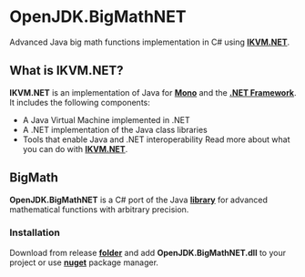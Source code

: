 # OpenJDK.BigMathNET
Advanced Java big math functions implementation in C# using [**IKVM.NET**](http://www.ikvm.net/).

## What is IKVM.NET?
**IKVM.NET** is an implementation of Java for [**Mono**](https://www.mono-project.com/) and the [**.NET Framework**](https://dotnet.microsoft.com/). It includes the following components:
* A Java Virtual Machine implemented in .NET
* A .NET implementation of the Java class libraries
* Tools that enable Java and .NET interoperability
Read more about what you can do with [**IKVM.NET**](http://www.ikvm.net/uses.html).

## BigMath
**OpenJDK.BigMathNET** is a C# port of the Java [**library**](https://github.com/eobermuhlner/big-math) for advanced mathematical functions with arbitrary precision.
### Installation
Download from release [**folder**](https://github.com/asiryan/OpenJDK.BigMathNET/tree/master/release) and add **OpenJDK.BigMathNET.dll** to your project or use [**nuget**](https://www.nuget.org/packages/OpenJDK.BigMathNET/) package manager.
